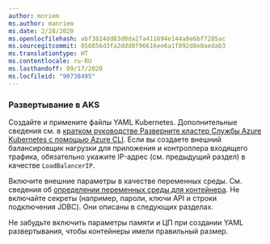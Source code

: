 ```yaml
---
author: mnriem
ms.author: manriem
ms.date: 2/28/2020
ms.openlocfilehash: abf3824dd83d0da27a411694e144a8e6bf7285ac
ms.sourcegitcommit: 850856d3fa2ddd8f96616ee6a1f092d8e0aedab3
ms.translationtype: HT
ms.contentlocale: ru-RU
ms.lasthandoff: 09/17/2020
ms.locfileid: "90738495"
---
```

### <a name="deploy-to-aks"></a>Развертывание в AKS

Создайте и примените файлы YAML Kubernetes. Дополнительные сведения см. в [кратком руководстве Разверните кластер Службы Azure Kubernetes с помощью Azure CLI](/azure/aks/kubernetes-walkthrough#run-the-application). Если вы создаете внешний балансировщик нагрузки для приложения и контроллера входящего трафика, обязательно укажите IP-адрес (см. предыдущий раздел) в качестве `LoadBalancerIP`.

Включите внешние параметры в качестве переменных среды. См. сведения об [определении переменных среды для контейнера](https://kubernetes.io/docs/tasks/inject-data-application/define-environment-variable-container/). Не включайте секреты (например, пароли, ключи API и строки подключения JDBC). Они описаны в следующих разделах.

Не забудьте включить параметры памяти и ЦП при создании YAML развертывания, чтобы контейнеры имели правильный размер.
